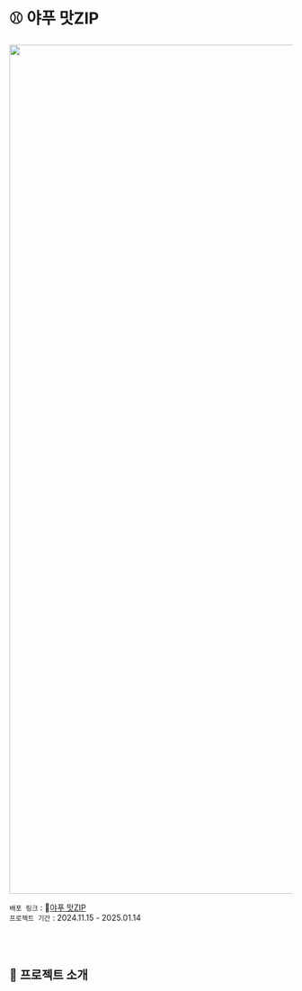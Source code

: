 # ⚾️ 야푸 맛ZIP 
<div align="center">
<img width="1512" alt="Image" src="https://github.com/user-attachments/assets/883f2e43-5ecc-4939-b6ad-eb906759b91f" />
</div>

`배포 링크` : 🔗[야푸 맛ZIP](https://yagu-matzip.vercel.app/)<br>
`프로젝트 기간` : 2024.11.15 - 2025.01.14 <br>


<br><br>
## 🌿 프로젝트 소개



